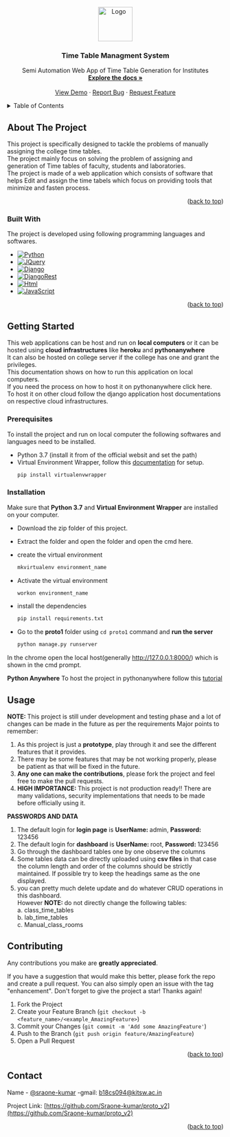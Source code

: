 
<a name = "readme-top"></a>

<div align="center">
  <a href="https://github.com/Sraone-Kumar/proto_v2">
    <img src="https://aggregate.digital/v3_images/features/sh_icon_scheduler.svg" alt="Logo" width="80" height="80">
  </a>

  <h3 align="center">Time Table Managment System</h3>

  <p align="center">
    Semi Automation Web App of Time Table Generation for Institutes
    <br />
    <a href="https://github.com/Sraone-kumar/proto_v2"><strong>Explore the docs »</strong></a>
    <br />
    <br />
    <a href="https://github.com/Sraone-kumar/proto_v2">View Demo</a>
    ·
    <a href="https://github.com/Sraone-kumar/proto_v2/issues">Report Bug</a>
    ·
    <a href="https://github.com/Sraone-kumar/proto_v2/issues">Request Feature</a>
  </p>
</div>


<!-- TABLE OF CONTENTS -->
<details>
  <summary>Table of Contents</summary>
  <ol>
    <li>
      <a href="#about-the-project">About The Project</a>
      <ul>
        <li><a href="#built-with">Built With</a></li>
      </ul>
    </li>
    <li>
      <a href="#getting-started">Getting Started</a>
      <ul>
        <li><a href="#prerequisites">Prerequisites</a></li>
        <li><a href="#installation">Installation</a></li>
      </ul>
    </li>
    <li><a href="#usage">Usage</a></li>
    <li><a href="#contributing">Contributing</a></li>
    <li><a href="#license">License</a></li>
    <li><a href="#contact">Contact</a></li>
    <li><a href="#acknowledgments">Acknowledgments</a></li>
  </ol>
</details>

<!-- ABOUT THE PROJECT -->
## About The Project
This project is specifically designed to tackle the problems of manually assigning the college time tables.</br>
The project mainly focus on solving the problem of assigning and generation of Time tables of faculty, students and laboratories.</br>
The project is made of a web application which consists of software that helps Edit and assign the time tabels which focus on providing tools that minimize and fasten
process.


<p align="right">(<a href="#readme-top">back to top</a>)</p>


### Built With
  The project is developed using following programming languages and softwares.

* [![Python][Python.org]][Python-url]
* [![JQuery][JQuery.com]][JQuery-url]
* [![Django][djangoproject.com]][Django-url]
* [![DjangoRest][django-rest-framework.org]][Django-Rest-url]
* [![Html][html.com]][Html5-url]
* [![JavaScript][javascript.com]][JavaScript-url]




<p align="right">(<a href="#readme-top">back to top</a>)</p>


<!-- GETTING STARTED -->
## Getting Started
This web applications can be host and run on <b>local computers</b> or it can be hosted using <b>cloud infrastructures</b>
like <b>heroku</b> and <b>pythonanywhere</b></br>
It can also be hosted on college server if the college has one and grant the privileges.</br>
This documentation shows on how to run this application on local computers.</br>
If you need the process on how to host it on pythonanywhere click here.</br>
To host it on other cloud follow the django application host documentations on respective cloud infrastructures.</br>
### Prerequisites
To install the project and run on local computer the following softwares and languages need to be installed.
* Python 3.7 (install it from of the official websit and set the path)
* Virtual Environment Wrapper, follow this [documentation](https://virtualenvwrapper.readthedocs.io/en/latest/) for setup.
  ```sh
  pip install virtualenvwrapper
  ```

### Installation
Make sure that <b>Python 3.7</b> and <b>Virtual Environment Wrapper</b> are installed on your computer.
* Download the zip folder of this project.
* Extract the folder and open the folder and open the cmd here.
* create the virtual environment
  ```sh
  mkvirtualenv environment_name
  ```
* Activate the virtual environment
  ```sh
  workon environment_name
  ```
* install the dependencies
  ```sh
  pip install requirements.txt
  ```

* Go to the <b>proto1</b> folder using `cd proto1` command and <b>run the server</b>
  ```sh
  python manage.py runserver
  ```

In the chrome open the local host(generally http://127.0.0.1:8000/) which is shown in the cmd prompt.

<b>Python Anywhere</b>
To host the project in pythonanywhere follow this [tutorial](https://www.youtube.com/watch?v=1oOr7o3Cx1Y)


<!-- USAGE EXAMPLES -->
## Usage
<b>NOTE: </b> This project is still under development and testing phase and a lot of changes can be made in the future as per the requirements
Major points to remember:
1. As this project is just a <strong>prototype</strong>, play through it and see the different features that it provides.
2. There may be some features that may be not working properly, please be patient as that will be fixed in the future.
3. <strong>Any one can make the contributions</strong>, please fork the project and feel free to make the pull requests.
4. <strong>HIGH IMPORTANCE: </strong> This project is not production ready!! There are many validations, security implementations that needs to be made before officially using it.

<strong>PASSWORDS AND DATA</strong>
1. The default login for <b>login page</b> is <strong>UserName: </strong>admin, <b>Password: </b>123456
2. The default login for <b>dashboard</b> is <strong>UserName: </strong>root, <b>Password: </b>123456
3. Go through the dashboard tables one by one observe the columns
4. Some tables data can be directly uploaded using <b>csv files</b> in that case the column length and order of the columns should be strictly maintained. If possible try to keep the headings same as the one displayed.
5. you can pretty much delete update and do whatever CRUD operations in this dashboard.<br>
However <b>NOTE: </b> do not directly change the following tables:<br>
    a. class_time_tables<br>
    b. lab_time_tables<br>
    c. Manual_class_rooms<br>

<!-- CONSTRIBUTING -->

## Contributing

Any contributions you make are **greatly appreciated**.

If you have a suggestion that would make this better, please fork the repo and create a pull request. You can also simply open an issue with the tag "enhancement".
Don't forget to give the project a star! Thanks again!

1. Fork the Project
2. Create your Feature Branch (`git checkout -b <feature_name>/<example_AmazingFeature>`)
3. Commit your Changes (`git commit -m 'Add some AmazingFeature'`)
4. Push to the Branch (`git push origin feature/AmazingFeature`)
5. Open a Pull Request

<p align="right">(<a href="#readme-top">back to top</a>)</p>


<!-- CONTACT -->
## Contact

Name - [@sraone-kumar](https://github.com/Sraone-kumar/) -gmail: b18cs094@kitsw.ac.in

Project Link: [https://github.com/Sraone-kumar/proto_v2](https://github.com/Sraone-kumar/proto_v2)

<p align="right">(<a href="#readme-top">back to top</a>)</p>





[Python.org]:https://img.shields.io/badge/python-3670A0?style=for-the-badge&logo=python&logoColor=ffdd54
[Python-url]: https://python.org
[JQuery.com]: https://img.shields.io/badge/jQuery-0769AD?style=for-the-badge&logo=jquery&logoColor=white
[JQuery-url]: https://jquery.com 
[djangoproject.com]: https://img.shields.io/badge/django-%23092E20.svg?style=for-the-badge&logo=django&logoColor=white
[Django-url]: https://www.djangoproject.com
[django-rest-framework.org]: https://img.shields.io/badge/DJANGO-REST-ff1709?style=for-the-badge&logo=django&logoColor=white&color=ff1709&labelColor=gray
[Django-Rest-url]: https://www.django-rest-framework.org
[html.com]: https://img.shields.io/badge/html5-%23E34F26.svg?style=for-the-badge&logo=html5&logoColor=white
[Html5-url]: https://html.com/html5/
[javascript.com]: https://img.shields.io/badge/javascript-%23323330.svg?style=for-the-badge&logo=javascript&logoColor=%23F7DF1E
[JavaScript-url]: https://www.javascript.com/




